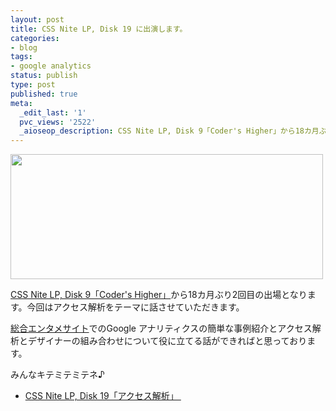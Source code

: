 ```yaml
---
layout: post
title: CSS Nite LP, Disk 19 に出演します。
categories:
- blog
tags:
- google analytics
status: publish
type: post
published: true
meta:
  _edit_last: '1'
  pvc_views: '2522'
  _aioseop_description: CSS Nite LP, Disk 9「Coder's Higher」から18カ月ぶり2回目の出場となります。今回はアクセス解析をテーマに話させていただきます。
---
```

<a href="http://lp19.cssnite.jp/"><img title="CSS Nite LP, Disk 19「アクセス解析」 " src="/static/blog/2011/08/lp19.png" alt="" width="500" height="200" /></a>

<a href="http://lp9.cssnite.jp/">CSS Nite LP, Disk 9「Coder's Higher」</a>から18カ月ぶり2回目の出場となります。今回はアクセス解析をテーマに話させていただきます。

<a href="http://www.dmm.com/">総合エンタメサイト</a>でのGoogle アナリティクスの簡単な事例紹介とアクセス解析とデザイナーの組み合わせについて役に立てる話ができればと思っております。

みんなキテミテミテネ♪
<ul>
	<li><a href="http://lp19.cssnite.jp/">CSS Nite LP, Disk 19「アクセス解析」 </a></li>
</ul>
